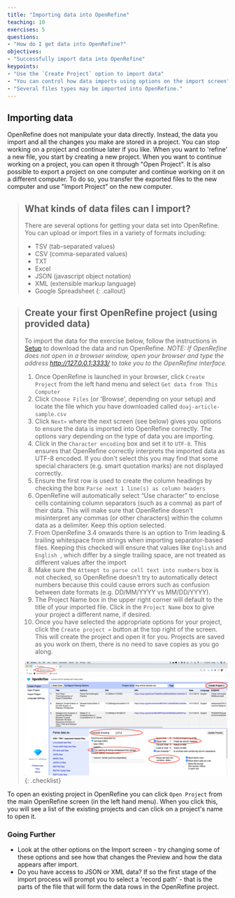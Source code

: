 ```yaml
---
title: "Importing data into OpenRefine"
teaching: 10
exercises: 5
questions:
- "How do I get data into OpenRefine?"
objectives:
- "Successfully import data into OpenRefine"
keypoints:
- "Use the `Create Project` option to import data"
- "You can control how data imports using options on the import screen"
- "Several files types may be imported into OpenRefine."
---
```


## Importing data

OpenRefine does not manipulate your data directly.
Instead, the data you import and all the changes you make are stored in a project.
You can stop working on a project and continue later if you like.
When you want to 'refine' a new file, you start by creating a new project.
When you want to continue working on a project, you can open it through "Open Project".
It is also possible to export a project on one computer and continue working on it on a different
computer.
To do so, you transfer the exported files to the new computer and use "Import Project" on the new
computer.

>## What kinds of data files can I import?
>There are several options for getting your data set into OpenRefine. You can upload or import files in a variety of formats including:
>
>* TSV (tab-separated values)
>* CSV (comma-separated values)
>* TXT
>* Excel
>* JSON (javascript object notation)
>* XML (extensible markup language)
>* Google Spreadsheet
{: .callout}

>## Create your first OpenRefine project (using provided data)
>
> To import the data for the exercise below, follow the instructions in [Setup](https://librarycarpentry.github.io/lc-open-refine/setup.html) to download the data and run OpenRefine. *NOTE: If OpenRefine does not open in a browser window, open your browser and type the address <http://127.0.0.1:3333/> to take you to the OpenRefine interface.*
>
>1. Once OpenRefine is launched in your browser, click `Create Project` from the left hand menu and select `Get data from This Computer`
>2. Click `Choose Files` (or 'Browse', depending on your setup) and locate the file which you have downloaded called `doaj-article-sample.csv`
>3. Click `Next»` where the next screen (see below) gives you options to ensure the data is imported into OpenRefine correctly. The options vary depending on the type of data you are importing.
>4. Click in the `Character encoding` box and set it to `UTF-8`. This ensures that OpenRefine correctly interprets the imported data as UTF-8 encoded. If you don't select this you may find that some special characters (e.g. smart quotation marks) are not displayed correctly.
>5. Ensure the first row is used to create the column headings by checking the box `Parse next 1 line(s) as column headers`
>6. OpenRefine will automatically select “Use character” to enclose cells containing column separators (such as a comma) as part of their data. This will make sure that OpenRefine doesn't misinterpret any commas (or other characters) within the column data as a delimiter. Keep this option selected.
>7. From OpenRefine 3.4 onwards there is an option to Trim leading & trailing whitespace from strings when importing separator-based files. Keeping this checked will ensure that values like `English` and `English `, which differ by a single trailing space, are not treated as different values after the import
>8. Make sure the `Attempt to parse cell text into numbers` box is not checked, so OpenRefine doesn't try to automatically detect numbers because this could cause errors such as confusion between date formats (e.g. DD/MM/YYYY vs MM/DD/YYYY).
>9. The Project Name box in the upper right corner will default to the title of your imported file. Click in the `Project Name` box to give your project a different name, if desired.
>10. Once you have selected the appropriate options for your project, click the `Create project »` button at the top right of the screen. This will create the project and open it for you. Projects are saved as you work on them, there is no need to save copies as you go along.
>   
> ![Screenshot of Open Refine Create Project Screen](../assets/img/openrefine_ui.png)
{: .checklist}

To open an existing project in OpenRefine you can click `Open Project` from the main OpenRefine screen (in the left hand menu). When you click this, you will see a list of the existing projects and can click on a project's name to open it.

### Going Further
* Look at the other options on the Import screen - try changing some of these options and see how that changes the Preview and how the data appears after import.
* Do you have access to JSON or XML data? If so the first stage of the import process will prompt you to select a 'record path' - that is the parts of the file that will form the data rows in the OpenRefine project.
